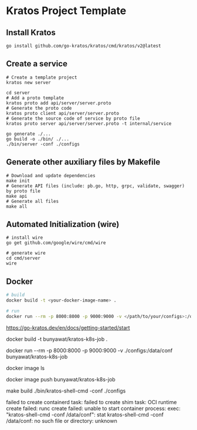 # Kratos Project Template

## Install Kratos
```
go install github.com/go-kratos/kratos/cmd/kratos/v2@latest
```
## Create a service
```
# Create a template project
kratos new server

cd server
# Add a proto template
kratos proto add api/server/server.proto
# Generate the proto code
kratos proto client api/server/server.proto
# Generate the source code of service by proto file
kratos proto server api/server/server.proto -t internal/service

go generate ./...
go build -o ./bin/ ./...
./bin/server -conf ./configs
```
## Generate other auxiliary files by Makefile
```
# Download and update dependencies
make init
# Generate API files (include: pb.go, http, grpc, validate, swagger) by proto file
make api
# Generate all files
make all
```
## Automated Initialization (wire)
```
# install wire
go get github.com/google/wire/cmd/wire

# generate wire
cd cmd/server
wire
```

## Docker
```bash
# build
docker build -t <your-docker-image-name> .

# run
docker run --rm -p 8000:8000 -p 9000:9000 -v </path/to/your/configs>:/data/conf <your-docker-image-name>
```

https://go-kratos.dev/en/docs/getting-started/start


docker build -t bunyawat/kratos-k8s-job . 

docker run --rm -p 8000:8000 -p 9000:9000 -v ./configs:/data/conf bunyawat/kratos-k8s-job

docker image ls

docker image push bunyawat/kratos-k8s-job

make build
./bin/kratos-shell-cmd -conf ./configs


failed to create containerd task: 
failed to create shim task: 
OCI runtime create failed: 
runc create failed: 
unable to start container process: 
exec: "kratos-shell-cmd -conf /data/conf": 
stat kratos-shell-cmd -conf /data/conf: 
no such file or directory: 
unknown
